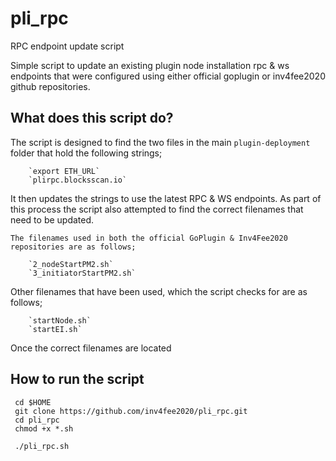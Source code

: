 # pli_rpc
RPC endpoint update script

Simple script to update an existing plugin node installation rpc & ws endpoints that were configured using either official goplugin or inv4fee2020 github repositories.


## What does this script do?

The script is designed to find the two files in the main `plugin-deployment` folder that hold the following strings; 

        `export ETH_URL`
        `plirpc.blocksscan.io`

It then updates the strings to use the latest RPC & WS endpoints. As part of this process the script also attempted to find the correct filenames that need to be updated.

    The filenames used in both the official GoPlugin & Inv4Fee2020 repositories are as follows;

        `2_nodeStartPM2.sh`
        `3_initiatorStartPM2.sh`

Other filenames that have been used, which the script checks for are as follows;

        `startNode.sh`
        `startEI.sh`

Once the correct filenames are located

## How to run the script

```
 cd $HOME
 git clone https://github.com/inv4fee2020/pli_rpc.git
 cd pli_rpc
 chmod +x *.sh
 
 ./pli_rpc.sh 

 ```

